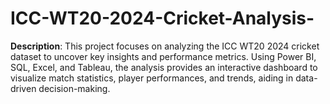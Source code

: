 # ICC-WT20-2024-Cricket-Analysis-
**Description**:  This project focuses on analyzing the ICC WT20 2024 cricket dataset to uncover key insights and performance metrics. Using Power BI, SQL, Excel, and Tableau, the analysis provides an interactive dashboard to visualize match statistics, player performances, and trends, aiding in data-driven decision-making.

